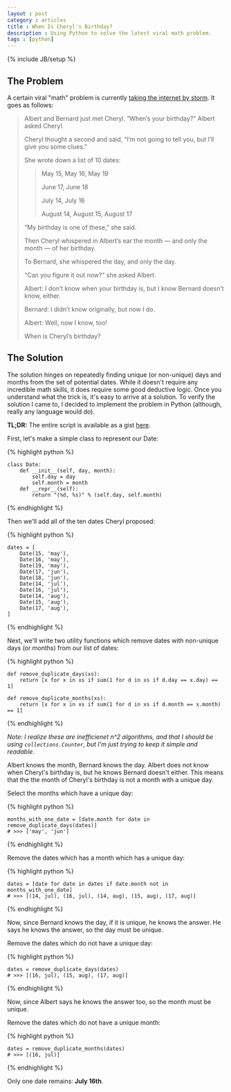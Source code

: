 ```yaml
---
layout : post
category : articles
title : When Is Cheryl's Birthday?
description : Using Python to solve the latest viral math problem.
tags : [python]
---
```

{% include JB/setup %}

## The Problem
A certain viral "math" problem is currently [taking the internet by storm](http://www.nytimes.com/2015/04/15/science/a-math-problem-from-singapore-goes-viral-when-is-cheryls-birthday.html). It goes as follows:

> Albert and Bernard just met Cheryl. “When’s your birthday?” Albert asked Cheryl.
>
> Cheryl thought a second and said, “I’m not going to tell you, but I’ll give you some clues.”
>
> She wrote down a list of 10 dates:
>
>> May 15, May 16, May 19
>>
>> June 17, June 18
>>
>> July 14, July 16
>>
>> August 14, August 15, August 17
>
> “My birthday is one of these,” she said.
>
> Then Cheryl whispered in Albert’s ear the month — and only the month — of her birthday.
>
> To Bernard, she whispered the day, and only the day.
>
> “Can you figure it out now?” she asked Albert.
>
> Albert: I don’t know when your birthday is, but I know Bernard doesn’t know, either.
>
> Bernard: I didn’t know originally, but now I do.
>
> Albert: Well, now I know, too!
>
> When is Cheryl’s birthday?

## The Solution

The solution hinges on repeatedly finding unique (or non-unique) days and months from the set of potential dates. While it doesn't require any incredible math skills, it does require some good deductive logic. Once you understand what the trick is, it's easy to arrive at a solution. To verify the solution I came to, I decided to implement the problem in Python (although, really any language would do).

**TL;DR:** The entire script is available as a gist [here](https://gist.github.com/di/56172003bc38f33238ef).

First, let's make a simple class to represent our Date:

{% highlight python %}

    class Date:
        def __init__(self, day, month):
            self.day = day
            self.month = month
        def __repr__(self):
            return "(%d, %s)" % (self.day, self.month)

{% endhighlight %}

Then we'll add all of the ten dates Cheryl proposed:

{% highlight python %}

    dates = [
        Date(15, 'may'),
        Date(16, 'may'),
        Date(19, 'may'),
        Date(17, 'jun'),
        Date(18, 'jun'),
        Date(14, 'jul'),
        Date(16, 'jul'),
        Date(14, 'aug'),
        Date(15, 'aug'),
        Date(17, 'aug'),
    ]

{% endhighlight %}

Next, we'll write two utility functions which remove dates with non-unique days (or months) from our list of dates:

{% highlight python %}

    def remove_duplicate_days(xs):
        return [x for x in xs if sum(1 for d in xs if d.day == x.day) == 1]
     
    def remove_duplicate_months(xs):
        return [x for x in xs if sum(1 for d in xs if d.month == x.month) == 1]

{% endhighlight %}

*Note: I realize these are inefficienet n^2 algorithms, and that I should be using `collections.Counter`, but I'm just trying to keep it simple and readable.*

Albert knows the month, Bernard knows the day. Albert does not know when Cheryl's birthday is, but he knows Bernard doesn't either. This means that the the month of Cheryl's birthday is not a month with a unique day.

Select the months which have a unique day:

{% highlight python %}

    months_with_one_date = [date.month for date in remove_duplicate_days(dates)]
    # >>> ['may', 'jun']

{% endhighlight %}

Remove the dates which has a month which has a unique day:

{% highlight python %}

    dates = [date for date in dates if date.month not in months_with_one_date]
    # >>> [(14, jul), (16, jul), (14, aug), (15, aug), (17, aug)]

{% endhighlight %}

Now, since Bernard knows the day, if it is unique, he knows the answer. He says he knows the answer, so the day must be unique.
 
Remove the dates which do not have a unique day:

{% highlight python %}

    dates = remove_duplicate_days(dates)
    # >>> [(16, jul), (15, aug), (17, aug)]

{% endhighlight %}

Now, since Albert says he knows the answer too, so the month must be unique.

Remove the dates which do not have a unique month:

{% highlight python %}

    dates = remove_duplicate_months(dates)
    # >>> [(16, jul)]

{% endhighlight %}

Only one date remains: **July 16th**.
